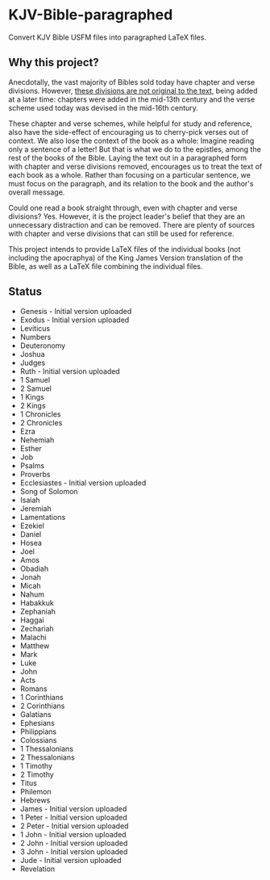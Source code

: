 # KJV-Bible-paragraphed
Convert KJV Bible USFM files into paragraphed LaTeX files.

## Why this project?
Anecdotally, the vast majority of Bibles sold today have chapter
and verse divisions. However, [these divisions are not original to
the text][1], being added at a later time: chapters were added in the
mid-13th century and the verse scheme used today was devised in the
mid-16th century.

These chapter and verse schemes, while helpful for study and reference,
also have the side-effect of encouraging us to cherry-pick verses out of
context. We also lose the context of the book as a whole: Imagine reading
only a sentence of a letter! But that is what we do to the epistles, among
the rest of the books of the Bible. Laying the text out in a paragraphed form
with chapter and verse divisions removed, encourages us to treat the text of
each book as a whole. Rather than focusing on a particular sentence, we must
focus on the paragraph, and its relation to the book and the author's overall
message.

Could one read a book straight through, even with chapter and verse divisions?
Yes. However, it is the project leader's belief that they are an unnecessary
distraction and can be removed. There are plenty of sources with chapter and verse
divisions that can still be used for reference.

This project intends to provide LaTeX files of the individual books (not including
the apocraphya) of the King James Version translation of the Bible, as well as a
LaTeX file combining the individual files.

## Status
* Genesis - Initial version uploaded
* Exodus - Initial version uploaded
* Leviticus
* Numbers
* Deuteronomy
* Joshua
* Judges
* Ruth - Initial version uploaded
* 1 Samuel
* 2 Samuel
* 1 Kings
* 2 Kings
* 1 Chronicles
* 2 Chronicles
* Ezra
* Nehemiah
* Esther
* Job
* Psalms
* Proverbs
* Ecclesiastes - Initial version uploaded
* Song of Solomon
* Isaiah
* Jeremiah
* Lamentations
* Ezekiel
* Daniel
* Hosea
* Joel
* Amos
* Obadiah
* Jonah
* Micah
* Nahum
* Habakkuk
* Zephaniah
* Haggai
* Zechariah
* Malachi
* Matthew
* Mark
* Luke
* John
* Acts
* Romans
* 1 Corinthians
* 2 Corinthians
* Galatians
* Ephesians
* Philippians
* Colossians
* 1 Thessalonians
* 2 Thessalonians
* 1 Timothy
* 2 Timothy
* Titus
* Philemon
* Hebrews
* James - Initial version uploaded
* 1 Peter - Initial version uploaded
* 2 Peter - Initial version uploaded
* 1 John - Initial version uploaded
* 2 John - Initial version uploaded
* 3 John - Initial version uploaded
* Jude - Initial version uploaded
* Revelation

[1]: https://en.wikipedia.org/wiki/Chapters_and_verses_of_the_Bible   "Chapters and verses of the Bible - Wikipedia"
